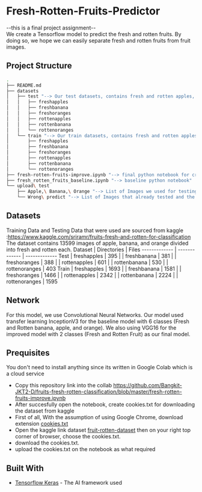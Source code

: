 # Fresh-Rotten-Fruits-Predictor
--this is a final project assignment-- <br/>
We create a Tensorflow model to predict the fresh and rotten fruits. By doing so, we hope we can easily separate fresh and rotten fruits from fruit images.

## Project Structure
```bash
.
├── README.md
├── datasets
│   ├── test "--> Our test datasets, contains fresh and rotten apples, bananas, oranges"
│   │   ├── freshapples
│   │   ├── freshbanana
│   │   ├── freshoranges
│   │   ├── rottenapples
│   │   ├── rottenbanana
│   │   └── rottenoranges
│   └── train "--> Our train datasets, contains fresh and rotten apples, bananas, oranges"
│       ├── freshapples
│       ├── freshbanana
│       ├── freshoranges
│       ├── rottenapples
│       ├── rottenbanana
│       └── rottenoranges
├── fresh-rotten-fruits-improve.ipynb "--> final python notebook for creating our model"
├── fresh_rotten_fruits_baseline.ipynb "--> baseline python notebook"
└── upload\ test
    ├── Apple,\ Banana,\ Orange "--> List of Images we used for testing the model"
    └── Wrong\ predict "--> List of Images that already tested and the model predict it wrong"
```

## Datasets
Training Data and Testing Data that were used are sourced from kaggle :https://www.kaggle.com/sriramr/fruits-fresh-and-rotten-for-classification <br/> The dataset contains 13599 images of apple, banana, and orange divided into fresh and rotten each.
Dataset       | Directories     | Files
------------- | -------------   | -------------
Test          | freshapples     | 395
|             | freshbanana     | 381
|             | freshoranges    | 388
|             | rottenapples    | 601
|             | rottenbanana    | 530
|             | rottenoranges   | 403
Train         | freshapples     | 1693
|             | freshbanana     | 1581
|             | freshoranges    | 1466
|             | rottenapples    | 2342
|             | rottenbanana    | 2224
|             | rottenoranges   | 1595



## Network
For this model, we use Convolutional Neural Networks. Our model used transfer learning InceptionV3 for the baseline model with 6 classes (Fresh and Rotten banana, apple, and orange). We also using VGG16 for the improved model with 2 classes (Fresh and Rotten Fruit) as our final model.

## Prequisites
You don't need to install anything since its written in Google Colab which is a cloud service
- Copy this repository link into the collab https://github.com/Bangkit-JKT2-D/fruits-fresh-rotten-classification/blob/master/fresh-rotten-fruits-improve.ipynb
- After succesfully open the notebook, create cookies.txt for downloading the dataset from kaggle
- First of all, With the assumption of using Google Chrome, download extension [cookies.txt](https://chrome.google.com/webstore/detail/cookiestxt/njabckikapfpffapmjgojcnbfjonfjfg)
- Open the kaggle link dataset [fruit-rotten-dataset](https://www.kaggle.com/sriramr/fruits-fresh-and-rotten-for-classification) then on your right top corner of browser, choose the cookies.txt.
- download the cookies.txt.
- upload the cookies.txt on the notebook as what required

## Built With
* [Tensorflow Keras](https://www.tensrflow.org) - The AI framework used



